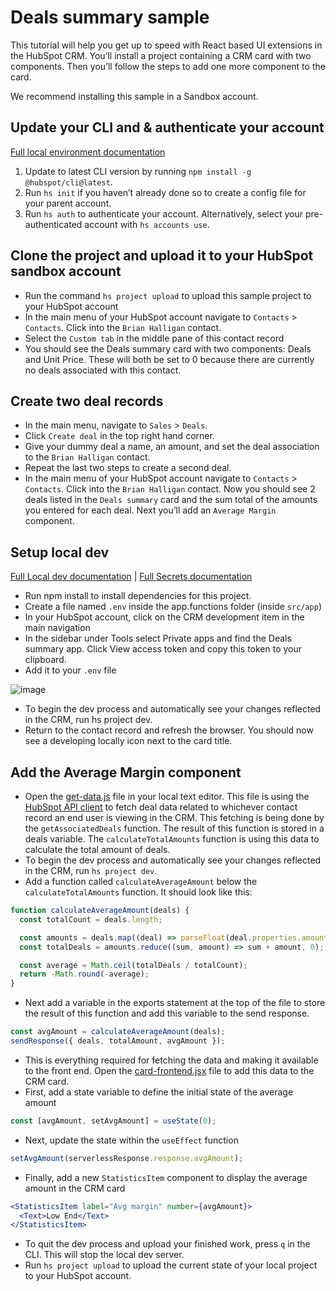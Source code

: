 # Deals summary sample

This tutorial will help you get up to speed with React based UI extensions in the HubSpot CRM. You’ll install a project containing a CRM card with two components. Then you’ll follow the steps to add one more component to the card.

We recommend installing this sample in a Sandbox account.

## Update your CLI and & authenticate your account

[Full local environment documentation](https://app.hubspot.com/l/docs/doc/platform/developer-projects-setup#set-up-your-local-environment)

1. Update to latest CLI version by running `npm install -g @hubspot/cli@latest`.
2. Run `hs init` if you haven’t already done so to create a config file for your parent account.
3. Run `hs auth` to authenticate your account. Alternatively, select your pre-authenticated account with `hs accounts use`.

## Clone the project and upload it to your HubSpot sandbox account

- Run the command `hs project upload` to upload this sample project to your HubSpot account
- In the main menu of your HubSpot account navigate to `Contacts` > `Contacts`. Click into the `Brian Halligan` contact.
- Select the `Custom tab` in the middle pane of this contact record
- You should see the Deals summary card with two components: Deals and Unit Price. These will both be set to 0 because there are currently no deals associated with this contact.

## Create two deal records

- In the main menu, navigate to `Sales` > `Deals`.
- Click `Create deal` in the top right hand corner.
- Give your dummy deal a name, an amount, and set the deal association to the `Brian Halligan` contact.
- Repeat the last two steps to create a second deal.
- In the main menu of your HubSpot account navigate to `Contacts` > `Contacts`. Click into the `Brian Halligan` contact. Now you should see 2 deals listed in the `Deals summary` card and the sum total of the amounts you entered for each deal. Next you’ll add an `Average Margin` component.

## Setup local dev

[Full Local dev documentation](https://app.hubspot.com/l/docs/doc/platform/ui-extensions-quickstart#3.-start-local-development) | [Full Secrets documentation](https://app.hubspot.com/l/docs/doc/platform/create-ui-extensions#managing-secrets)

- Run npm install to install dependencies for this project.
- Create a file named `.env` inside the app.functions folder (inside `src/app`)
- In your HubSpot account, click on the CRM development item in the main navigation
- In the sidebar under Tools select Private apps and find the Deals summary app. Click View access token and copy this token to your clipboard.
- Add it to your `.env` file

![image](https://git.hubteam.com/storage/user/1895/files/8afc64c7-ff3c-4a0d-90bd-542de3a75f5a)

- To begin the dev process and automatically see your changes reflected in the CRM, run hs project dev.
- Return to the contact record and refresh the browser. You should now see a developing locally icon next to the card title.

## Add the Average Margin component

- Open the [get-data.js](./src/app/app.functions/get-data.js) file in your local text editor. This file is using the [HubSpot API client](https://developers.hubspot.com/docs/api/overview) to fetch deal data related to whichever contact record an end user is viewing in the CRM. This fetching is being done by the `getAssociatedDeals` function. The result of this function is stored in a deals variable. The `calculateTotalAmounts` function is using this data to calculate the total amount of deals.
- To begin the dev process and automatically see your changes reflected in the CRM, run `hs project dev`.
- Add a function called `calculateAverageAmount` below the `calculateTotalAmounts` function. It should look like this:

```javascript
function calculateAverageAmount(deals) {
  const totalCount = deals.length;

  const amounts = deals.map((deal) => parseFloat(deal.properties.amount));
  const totalDeals = amounts.reduce((sum, amount) => sum + amount, 0);

  const average = Math.ceil(totalDeals / totalCount);
  return -Math.round(-average);
}
```

- Next add a variable in the exports statement at the top of the file to store the result of this function and add this variable to the send response.

```javascript
const avgAmount = calculateAverageAmount(deals);
sendResponse({ deals, totalAmount, avgAmount });
```

- This is everything required for fetching the data and making it available to the front end. Open the [card-frontend.jsx](./src/app/extensions/card-frontend.jsx) file to add this data to the CRM card.
- First, add a state variable to define the initial state of the average amount

```javascript
const [avgAmount, setAvgAmount] = useState(0);
```

- Next, update the state within the `useEffect` function

```javascript
setAvgAmount(serverlessResponse.response.avgAmount);
```

- Finally, add a new `StatisticsItem` component to display the average amount in the CRM card

```jsx
<StatisticsItem label="Avg margin" number={avgAmount}>
  <Text>Low End</Text>
</StatisticsItem>
```

- To quit the dev process and upload your finished work, press `q` in the CLI. This will stop the local dev server.
- Run `hs project upload` to upload the current state of your local project to your HubSpot account.
